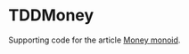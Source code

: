 # TDDMoney
Supporting code for the article [Money monoid](http://blog.ploeh.dk/2017/10/16/money-monoid).
